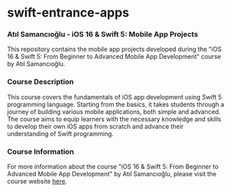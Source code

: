 # swift-entrance-apps
<h3>Atıl Samancıoğlu - iOS 16 & Swift 5: Mobile App Projects</h3>

This repository contains the mobile app projects developed during the "iOS 16 & Swift 5: From Beginner to Advanced Mobile App Development" course by Atıl Samancıoğlu.

<h3>Course Description</h3>

This course covers the fundamentals of iOS app development using Swift 5 programming language. Starting from the basics, it takes students through a journey of building various mobile applications, both simple and advanced. The course aims to equip learners with the necessary knowledge and skills to develop their own iOS apps from scratch and advance their understanding of Swift programming.

<h3>Course Information</h3>

For more information about the course "iOS 16 & Swift 5: From Beginner to Advanced Mobile App Development" by Atıl Samancıoğlu, please visit the course website [here](https://www.udemy.com/course/ios-gelistirme-kursu/).
